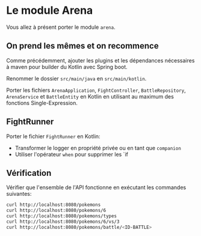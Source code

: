 # Le module Arena

Vous allez à présent porter le module `arena`.

## On prend les mêmes et on recommence

Comme précédemment, ajouter les plugins et les dépendances nécessaires à maven pour builder du Kotlin avec Spring boot.

Renommer le dossier `src/main/java` en `src/main/kotlin`.

Porter les fichiers `ArenaApplication`, `FightController`, `BattleRepository`, `ArenaService` et `BattleEntity` en Kotlin en utilisant au maximum des fonctions Single-Expression.

## FightRunner

Porter le fichier `FightRunner` en Kotlin:
- Transformer le logger en propriété privée ou en tant que `companion`
- Utiliser l'opérateur `when` pour supprimer les `if

## Vérification

Vérifier que l'ensemble de l'API fonctionne en exécutant les commandes suivantes:

```bash
curl http://localhost:8080/pokemons
curl http://localhost:8080/pokemons/6
curl http://localhost:8080/pokemons/types
curl http://localhost:8080/pokemons/6/vs/3
curl http://localhost:8080/pokemons/battle/<ID-BATTLE>
```